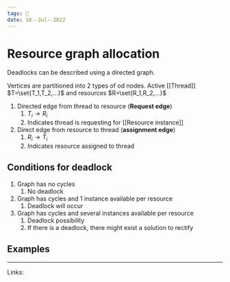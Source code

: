 ```yaml
---
tags: 🌱
date: 18--Jul--2022
---
```


# Resource graph allocation

Deadlocks can be described using a directed graph.

Vertices are partitioned into 2 types of od nodes. Active [[Thread]]  $T=\set{T_1,T_2,...}$  and resources $R=\set{R_1,R_2,...}$

1. Directed edge from thread to resource (**Request edge**)
    1. $T_i \rightarrow R_i$
    2. Indicates thread is requesting for [[Resource instance]]
2. Direct edge from resource to thread (**assignment edge**)
    1. $R_i \rightarrow T_i$
    2. Indicates resource assigned to thread


## Conditions for deadlock

1. Graph has no cycles
    1. No deadlock
2. Graph has cycles and 1 instance available per resource
    1. Deadlock will occur
3. Graph has cycles and several instances available per resource
    1. Deadlock possibility
    2. If there is a deadlock, there might exist a solution to rectify

## Examples


---
Links: 
